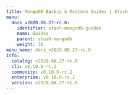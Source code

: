 ```yaml
---
title: MongoDB Backup & Restore Guides | Stash
menu:
  docs_v2020.08.27-rc.0:
    identifier: stash-mongodb-guides
    name: Guides
    parent: stash-mongodb
    weight: 30
menu_name: docs_v2020.08.27-rc.0
info:
  catalog: v2020.08.27-rc.0
  cli: v0.10.0-rc.2
  community: v0.10.0-rc.2
  enterprise: v0.10.0-rc.2
  version: v2020.08.27-rc.0
---
```


